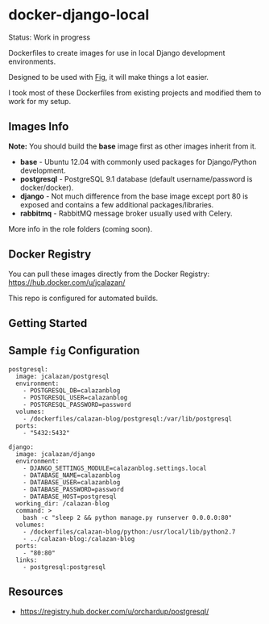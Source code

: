 docker-django-local
===================

Status: Work in progress

Dockerfiles to create images for use in local Django development environments.

Designed to be used with [Fig](https://github.com/docker/fig), it will make things a lot easier.

I took most of these Dockerfiles from existing projects and modified them to work for my setup.

## Images Info

**Note:** You should build the **base** image first as other images inherit from it.

- **base** - Ubuntu 12.04 with commonly used packages for Django/Python development.
- **postgresql** - PostgreSQL 9.1 database (default username/password is docker/docker).
- **django** - Not much difference from the base image except port 80 is exposed and contains a few additional packages/libraries.
- **rabbitmq** - RabbitMQ message broker usually used with Celery. 

More info in the role folders (coming soon).

## Docker Registry

You can pull these images directly from the Docker Registry: https://hub.docker.com/u/jcalazan/

This repo is configured for automated builds.

## Getting Started

<coming soon>

## Sample ```fig``` Configuration

```
postgresql:
  image: jcalazan/postgresql
  environment:
    - POSTGRESQL_DB=calazanblog
    - POSTGRESQL_USER=calazanblog
    - POSTGRESQL_PASSWORD=password
  volumes:
    - /dockerfiles/calazan-blog/postgresql:/var/lib/postgresql
  ports:
    - "5432:5432"

django:
  image: jcalazan/django
  environment:
    - DJANGO_SETTINGS_MODULE=calazanblog.settings.local
    - DATABASE_NAME=calazanblog
    - DATABASE_USER=calazanblog
    - DATABASE_PASSWORD=password
    - DATABASE_HOST=postgresql
  working_dir: /calazan-blog
  command: >
    bash -c "sleep 2 && python manage.py runserver 0.0.0.0:80"
  volumes:
    - /dockerfiles/calazan-blog/python:/usr/local/lib/python2.7
    - ../calazan-blog:/calazan-blog
  ports:
    - "80:80"
  links:
    - postgresql:postgresql
```

## Resources

- https://registry.hub.docker.com/u/orchardup/postgresql/
